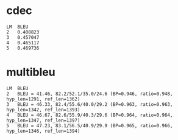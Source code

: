 # cdec

    LM  BLEU
    2   0.408823
    3   0.457047
    4   0.465117
    5   0.469736

# multibleu

    LM  BLEU 
    2   BLEU = 41.46, 82.2/52.1/35.0/24.6 (BP=0.946, ratio=0.948, hyp_len=1291, ref_len=1362)
    3   BLEU = 46.33, 82.4/55.6/40.0/29.2 (BP=0.963, ratio=0.963, hyp_len=1342, ref_len=1393)
    4   BLEU = 46.67, 82.6/55.9/40.3/29.6 (BP=0.964, ratio=0.964, hyp_len=1347, ref_len=1397)
    5   BLEU = 47.23, 83.1/56.5/40.9/29.9 (BP=0.965, ratio=0.966, hyp_len=1346, ref_len=1394)
